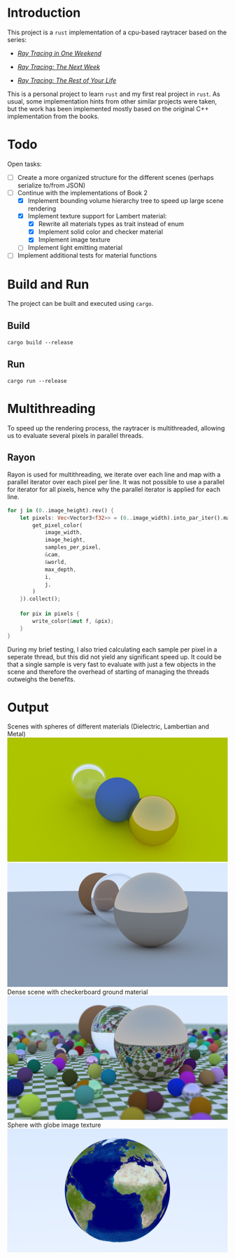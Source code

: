 # Introduction

This project is a `rust` implementation of a cpu-based raytracer based on the series:

- [_Ray Tracing in One Weekend_](https://raytracing.github.io/books/RayTracingInOneWeekend.html)

- [_Ray Tracing: The Next Week_](https://raytracing.github.io/books/RayTracingTheNextWeek.html)

- [_Ray Tracing: The Rest of Your Life_](https://raytracing.github.io/books/RayTracingTheRestOfYourLife.html)

This is a personal project to learn `rust` and my first real project in `rust`. As usual, some implementation hints from other similar projects were taken, but the work has been implemented mostly based on the original C++ implementation from the books.

# Todo

Open tasks:

- [ ] Create a more organized structure for the different scenes (perhaps serialize to/from JSON)
- [ ] Continue with the implementations of Book 2
    - [x] Implement bounding volume hierarchy tree to speed up large scene rendering
    - [x] Implement texture support for Lambert material:
        - [x] Rewrite all materials types as trait instead of enum
        - [x] Implement solid color and checker material
        - [x] Implement image texture
    - [ ] Implement light emitting material
- [ ] Implement additional tests for material functions
# Build and Run

The project can be built and executed using `cargo`.

## Build

```shell
cargo build --release
```

## Run

```shell
cargo run --release
```

# Multithreading

To speed up the rendering process, the raytracer is multithreaded, allowing us to evaluate several pixels in parallel threads.

## Rayon

Rayon is used for multithreading, we iterate over each line and map with a parallel iterator over each pixel per line. It was not possible to use a parallel for iterator for all pixels, hence why the parallel iterator is applied for each line.

```rust
for j in (0..image_height).rev() {
    let pixels: Vec<Vector3<f32>> = (0..image_width).into_par_iter().map(|i| {
        get_pixel_color(
            image_width,
            image_height,
            samples_per_pixel,
            &cam,
            &world,
            max_depth,
            i,
            j,
        )
    }).collect();

    for pix in pixels {
        write_color(&mut f, &pix);
    }
}
```

During my brief testing, I also tried calculating each sample per pixel in a seperate thread, but this did not yield any significant speed up. It could be that a single sample is very fast to evaluate with just a few objects in the scene and therefore the overhead of starting of managing the threads outweighs the benefits.

# Output

Scenes with spheres of different materials (Dielectric, Lambertian and Metal)
![scene1](./tests/result_1.png)
![scene2](./tests/result_2.png)
Dense scene with checkerboard ground material
![scene3](./tests/result_3.png)
Sphere with globe image texture
![scene4](./tests/result_4.png)
